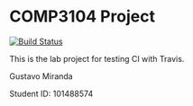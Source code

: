 # COMP3104 Project

[![Build Status](https://app.travis-ci.com/GustavoMiranda2/COMP3104.svg?branch=main)](https://app.travis-ci.com/github/GustavoMiranda2/COMP3104)

This is the lab project for testing CI with Travis.

Gustavo Miranda

Student ID: 101488574